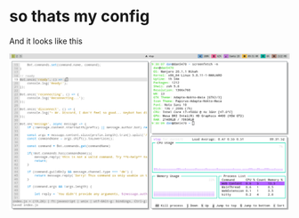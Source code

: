 # so thats my config
And it looks like this

![alt text](https://github.com/carloscdante/.files/blob/main/img.png)

